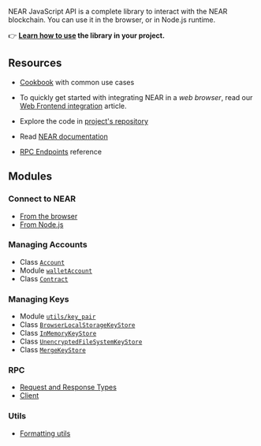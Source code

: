 NEAR JavaScript API is a complete library to interact with the NEAR blockchain. You can use it in the browser, or in Node.js runtime.

👉 **[Learn how to use](https://docs.near.org/tools/near-api-js/quick-reference) the library in your project.**

## Resources

- [Cookbook](https://github.com/near/near-api-js/blob/master/packages/cookbook/README.md) with common use cases

- To quickly get started with integrating NEAR in a _web browser_, read our [Web Frontend integration](https://docs.near.org/develop/integrate/frontend) article.

- Explore the code in [project's repository](https://github.com/near/near-api-js)

- Read [NEAR documentation](https://docs.near.org)

- [RPC Endpoints](https://docs.near.org/api/rpc/introduction) reference

## Modules

### Connect to NEAR

- [From the browser](modules/browserConnect.html)
- [From Node.js](modules/connect.html)

### Managing Accounts

- Class [`Account`](classes/account.Account.html)
- Module [`walletAccount`](modules/walletAccount.html)
- Class [`Contract`](classes/contract.Contract.html)

### Managing Keys

- Module [`utils/key_pair`](modules/utils_key_pair.html)
- Class [`BrowserLocalStorageKeyStore`](classes/key_stores_browser_local_storage_key_store.BrowserLocalStorageKeyStore.html)
- Class [`InMemoryKeyStore`](classes/key_stores_in_memory_key_store.InMemoryKeyStore.html)
- Class [`UnencryptedFileSystemKeyStore`](classes/key_stores_unencrypted_file_system_keystore.UnencryptedFileSystemKeyStore.html)
- Class [`MergeKeyStore`](classes/key_stores_merge_key_store.MergeKeyStore.html)

### RPC

- [Request and Response Types](modules/providers_provider.html)
- [Client](classes/providers_json_rpc_provider.JsonRpcProvider.html)

### Utils

- [Formatting utils](modules/utils_format.html)

